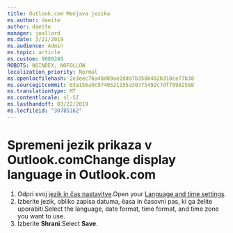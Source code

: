 ```yaml
---
title: Outlook.com Menjava jezika
ms.author: daeite
author: daeite
manager: joallard
ms.date: 3/21/2019
ms.audience: Admin
ms.topic: article
ms.custom: 9000249
ROBOTS: NOINDEX, NOFOLLOW
localization_priority: Normal
ms.openlocfilehash: 2e3eec76a48d89ae2dda7b3586402b310ce77b38
ms.sourcegitcommit: 03a156a9c9740521155a30775492c7dff0982588
ms.translationtype: MT
ms.contentlocale: sl-SI
ms.lasthandoff: 03/22/2019
ms.locfileid: "30785162"
---
```

# <a name="change-display-language-in-outlookcom"></a><span data-ttu-id="97c08-102">Spremeni jezik prikaza v Outlook.com</span><span class="sxs-lookup"><span data-stu-id="97c08-102">Change display language in Outlook.com</span></span>

1. <span data-ttu-id="97c08-103">Odpri svoj [jezik in čas nastavitve](https://outlook.live.com/mail/options/general/timeAndLanguage/regional).</span><span class="sxs-lookup"><span data-stu-id="97c08-103">Open your [Language and time settings](https://outlook.live.com/mail/options/general/timeAndLanguage/regional).</span></span>
1. <span data-ttu-id="97c08-104">Izberite jezik, obliko zapisa datuma, èasa in časovni pas, ki ga želite uporabiti.</span><span class="sxs-lookup"><span data-stu-id="97c08-104">Select the language, date format, time format, and time zone you want to use.</span></span>
1. <span data-ttu-id="97c08-105">Izberite **Shrani**.</span><span class="sxs-lookup"><span data-stu-id="97c08-105">Select **Save**.</span></span>
